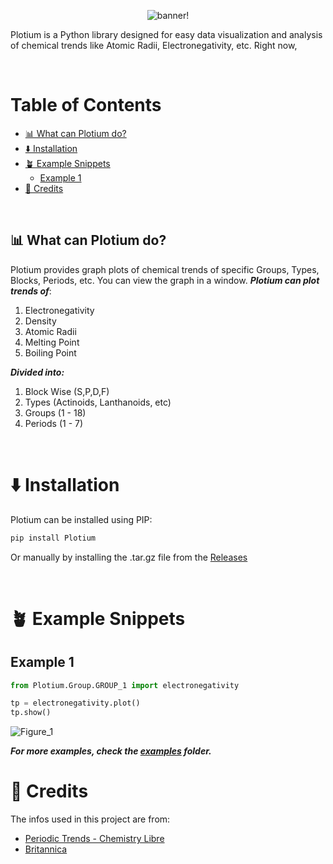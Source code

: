 <div align="center">

![banner!](https://github.com/rohankishore/Plotium/assets/109947257/f6593c70-96f0-457a-9bb1-3a91e1068849)

</div>

Plotium is a Python library designed for easy data visualization and analysis of chemical trends like Atomic Radii, Electronegativity, etc. Right now, 

<br>

# Table of Contents

- [📊 What can Plotium do?](#-what-can-plotium-do)
- [⬇️ Installation](#-installation)
- [🪴 Example Snippets](#-example-snippets)
   * [Example 1](#example-1)
- [🧩 Credits](#-credits)
 
<br>

## 📊 What can Plotium do?
Plotium provides graph plots of chemical trends of specific Groups, Types, Blocks, Periods, etc. You can view the graph in a window. ***Plotium can plot trends of***:
1. Electronegativity
2. Density
3. Atomic Radii
4. Melting Point
5. Boiling Point

***Divided into:***
1. Block Wise (S,P,D,F)
2. Types (Actinoids, Lanthanoids, etc)
3. Groups (1 - 18)
4. Periods (1 - 7)

<br>

# ⬇️ Installation

Plotium can be installed using PIP:

```bash
pip install Plotium
```

Or manually by installing the .tar.gz file from the [Releases](https://github.com/rohankishore/Plotium/releases)

<br>

# 🪴 Example Snippets

## Example 1

```python
from Plotium.Group.GROUP_1 import electronegativity

tp = electronegativity.plot()
tp.show()
```
![Figure_1](https://github.com/rohankishore/Plotium/assets/109947257/fa70136f-c3a7-453d-a262-3bc75cb5984f)

***For more examples, check the [examples](https://github.com/rohankishore/Plotium/tree/main/examples) folder.***

# 🧩 Credits

The infos used in this project are from:
- [Periodic Trends - Chemistry Libre](https://chem.libretexts.org/Bookshelves/Inorganic_Chemistry/Supplemental_Modules_and_Websites_(Inorganic_Chemistry)/Descriptive_Chemistry/Periodic_Trends_of_Elemental_Properties/Periodic_Trends)
- [Britannica](https://www.britannica.com/)
